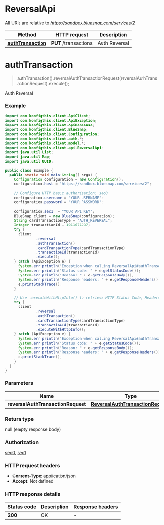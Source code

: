 # ReversalApi

All URIs are relative to *https://sandbox.bluesnap.com/services/2*

| Method | HTTP request | Description |
|------------- | ------------- | -------------|
| [**authTransaction**](ReversalApi.md#authTransaction) | **PUT** /transactions | Auth Reversal |


<a name="authTransaction"></a>
# **authTransaction**
> authTransaction().reversalAuthTransactionRequest(reversalAuthTransactionRequest).execute();

Auth Reversal



### Example
```java
import com.konfigthis.client.ApiClient;
import com.konfigthis.client.ApiException;
import com.konfigthis.client.ApiResponse;
import com.konfigthis.client.BlueSnap;
import com.konfigthis.client.Configuration;
import com.konfigthis.client.auth.*;
import com.konfigthis.client.model.*;
import com.konfigthis.client.api.ReversalApi;
import java.util.List;
import java.util.Map;
import java.util.UUID;

public class Example {
  public static void main(String[] args) {
    Configuration configuration = new Configuration();
    configuration.host = "https://sandbox.bluesnap.com/services/2";
    
    // Configure HTTP basic authorization: sec0
    configuration.username = "YOUR USERNAME";
    configuration.password = "YOUR PASSWORD";
    
    configuration.sec1  = "YOUR API KEY";
    BlueSnap client = new BlueSnap(configuration);
    String cardTransactionType = "AUTH_REVERSAL";
    Integer transactionId = 1011671987;
    try {
      client
              .reversal
              .authTransaction()
              .cardTransactionType(cardTransactionType)
              .transactionId(transactionId)
              .execute();
    } catch (ApiException e) {
      System.err.println("Exception when calling ReversalApi#authTransaction");
      System.err.println("Status code: " + e.getStatusCode());
      System.err.println("Reason: " + e.getResponseBody());
      System.err.println("Response headers: " + e.getResponseHeaders());
      e.printStackTrace();
    }

    // Use .executeWithHttpInfo() to retrieve HTTP Status Code, Headers and Request
    try {
      client
              .reversal
              .authTransaction()
              .cardTransactionType(cardTransactionType)
              .transactionId(transactionId)
              .executeWithHttpInfo();
    } catch (ApiException e) {
      System.err.println("Exception when calling ReversalApi#authTransaction");
      System.err.println("Status code: " + e.getStatusCode());
      System.err.println("Reason: " + e.getResponseBody());
      System.err.println("Response headers: " + e.getResponseHeaders());
      e.printStackTrace();
    }
  }
}

```

### Parameters

| Name | Type | Description  | Notes |
|------------- | ------------- | ------------- | -------------|
| **reversalAuthTransactionRequest** | [**ReversalAuthTransactionRequest**](ReversalAuthTransactionRequest.md)|  | [optional] |

### Return type

null (empty response body)

### Authorization

[sec0](../README.md#sec0), [sec1](../README.md#sec1)

### HTTP request headers

 - **Content-Type**: application/json
 - **Accept**: Not defined

### HTTP response details
| Status code | Description | Response headers |
|-------------|-------------|------------------|
| **200** | OK |  -  |


